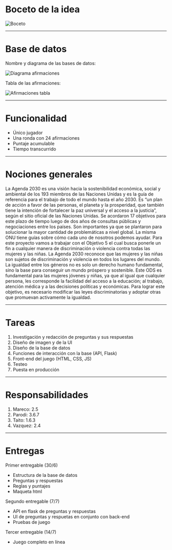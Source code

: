 # Boceto de la idea

![Boceto](https://user-images.githubusercontent.com/100932704/175573120-eaf5c856-8a73-48f9-a44b-be86ff9d837e.jpg)

___  

# Base de datos
Nombre y diagrama de las bases de datos:

![Diagrama afirmaciones ](https://user-images.githubusercontent.com/100931968/184366849-ac0cb58f-aa56-46ee-b2d6-7baba8675fc6.png)




Tabla de las afirmaciones:

![Afirmaciones tabla ](https://user-images.githubusercontent.com/100931968/184365542-9268f0c8-a69f-430c-8232-e7e58da5a997.jpg)


___  

# Funcionalidad <br/>
- Único jugador <br/>
- Una ronda con 24 afirmaciones <br/>
- Puntaje acumulable <br/>
- Tiempo transcurrido <br/>

___  

# Nociones generales <br/>
La Agenda 2030 es una visión hacia la sostenibilidad económica, social y ambiental de los 193 miembros de las Naciones Unidas y es la guía de referencia para el trabajo de todo el mundo hasta el año 2030. Es “un plan de acción a favor de las personas, el planeta y la prosperidad, que también tiene la intención de fortalecer la paz universal y el acceso a la justicia”, según el sitio oficial de las Naciones Unidas. Se acordaron 17 objetivos para este plazo de tiempo luego de dos años de consultas públicas y negociaciones entre los países. Son importantes ya que se plantaron para solucionar la mayor cantidad de problemáticas a nivel global. La misma ONU tiene guías sobre cómo cada uno de nosotros podemos ayudar.
Para este proyecto vamos a trabajar con el Objetivo 5 el cual busca ponerle un fin a cualquier manera de discriminación o violencia contra todas las mujeres y las niñas.
La Agenda 2030 reconoce que las mujeres y las niñas son sujetos de discriminación y violencia en todos los lugares del mundo. La igualdad entre los géneros no es solo un derecho humano fundamental, sino la base para conseguir un mundo próspero y sostenible. Este ODS es fundamental para las mujeres jóvenes y niñas, ya que al igual que cualquier persona, les corresponde la facilidad del acceso a la educación; al trabajo, atención médica y a las decisiones políticas y económicas. Para  lograr este objetivo, es necesario modificar las leyes discriminatorias y adoptar otras que promuevan activamente la igualdad.

___  

# Tareas <br/>
1. Investigación y redacción de preguntas y sus respuestas<br/>
2. Diseño de imagen y de la UI<br/> 
3. Diseño de la base de datos<br/>
4. Funciones de interacción con la base (API, Flask) <br/>
5. Front-end del juego (HTML, CSS, JS) <br/>
6. Testeo <br/>
7. Puesta en producción <br/>

___  

# Responsabilidades <br/>
1. Mareco: 2.5 <br/>
2. Parodi: 3.6.7 <br/>
3. Taito: 1.6.3 <br/>
4. Vazquez: 2.4 <br/>

___  

# Entregas
Primer entregable (30/6)
- Estructura de la base de datos<br/>
- Preguntas y respuestas<br/>
- Reglas y puntajes<br/>
- Maqueta html<br/>

Segundo entregable (7/7)
- API en flask de preguntas y respuestas<br/>
- UI de preguntas y respuetas en conjunto con back-end<br/>
- Pruebas de juego<br/>

Tercer entregable (14/7) <br/>
- Juego completo en línea

